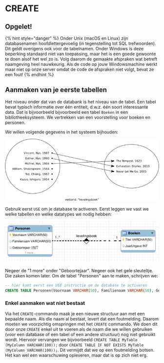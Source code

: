 # CREATE

## Opgelet!

{% hint style="danger" %}
Onder Unix (macOS en Linux) zijn databasenamen hoofdlettergevoelig (in tegenstelling tot SQL trefwoorden). Dit geldt overigens ook voor de tabelnamen. Onder Windows is deze beperking standaard niet van toepassing, maar het is een goede gewoonte te doen alsof het wel zo is. Volg daarom de gemaakte afspraken wat betreft naamgeving heel nauwkeurig. Als de code op jouw Windowsmachine werkt maar niet op onze server omdat de code de afspraken niet volgt, bevat ze een fout!
{% endhint %}

## Aanmaken van je eerste tabellen

Het niveau onder dat van de databank is het niveau van de tabel. Een tabel bevat typisch informatie over één entiteit, d.w.z. één soort interessante data. Dat is bijvoorbeeld bijvoorbeeld een tabel `Boeken` in een bibliotheeksysteem. We vertrekken van een voorstelling voor boeken en personen.

We willen volgende gegevens in het systeem bijhouden:

![](../../../.gitbook/assets/lievelingsboek.png)

Gebruik eerst `USE` om je database te activeren. Eerst leggen we vast we welke tabellen en welke datatypes we nodig hebben:

![](../../../.gitbook/assets/eerste-erd.png)

Negeer de "1 more" onder "Geboortejaar". Negeer ook het gele sleuteltje. Die zaken komen later. Om de tabel "Personen" aan te maken, schrijven we:

```sql
-- hier komt eerst een USE instructie om de database te activeren
CREATE TABLE Personen(Voornaam VARCHAR(50), Familienaam VARCHAR(50), Geboortejaar INT);
```

### Enkel aanmaken wat niet bestaat

Via het `CREATE`-commando maak je een nieuwe structuur aan met een bepaalde naam. Als die naam al bestaat, levert dat een foutmelding. Daarom moeten we voorzichtig omspringen met het `CREATE` commando. We doen dit door onze `CREATE` enkel uit te voeren als de naam die we willen gebruiken (voor een database of een tabel of een andere structuur) nog niet gebruikt wordt. Hiervoor vervangen we bijvoorbeeld `CREATE TABLE MyTable (MyColumn VARCHAR(100));` door `CREATE TABLE IF NOT EXISTS MyTable (MyColumn VARCHAR(100));`. Dit vermijdt dat we op een foutmelding botsen. Het kan wel een waarschuwing opleveren, maar dat is op zich niet erg.
